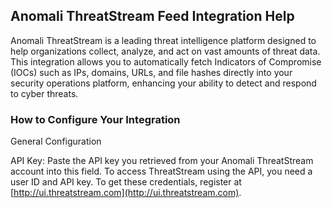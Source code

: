 ## Anomali ThreatStream Feed Integration Help

Anomali ThreatStream is a leading threat intelligence platform designed to help organizations collect, analyze, and act on vast amounts of threat data.
This integration allows you to automatically fetch Indicators of Compromise (IOCs) such as IPs, domains, URLs, and file hashes directly into your security operations platform, enhancing your ability to detect and respond to cyber threats.

### How to Configure Your Integration

General Configuration

API Key: Paste the API key you retrieved from your Anomali ThreatStream account into this field.
To access ThreatStream using the API, you need a user ID and API key. To get these credentials, register at [http://ui.threatstream.com](http://ui.threatstream.com).